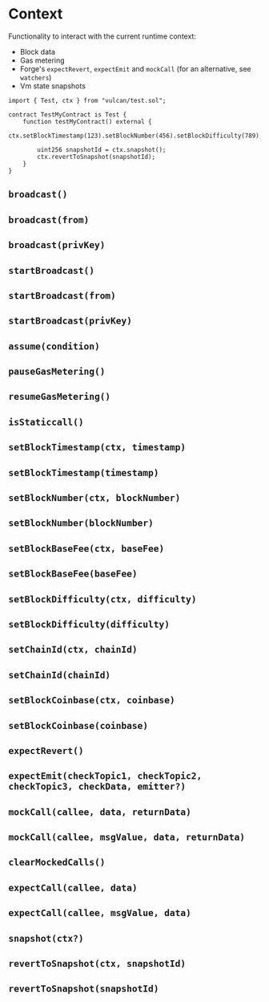 # Context

Functionality to interact with the current runtime context:
- Block data
- Gas metering
- Forge's `expectRevert`, `expectEmit` and `mockCall` (for an alternative, see `watchers`)
- Vm state snapshots

```solidity
import { Test, ctx } from "vulcan/test.sol";

contract TestMyContract is Test {
    function testMyContract() external {
        ctx.setBlockTimestamp(123).setBlockNumber(456).setBlockDifficulty(789);

        uint256 snapshotId = ctx.snapshot();
        ctx.revertToSnapshot(snapshotId);
    }
}
```

## `broadcast()`

## `broadcast(from)`

## `broadcast(privKey)`

## `startBroadcast()`

## `startBroadcast(from)`

## `startBroadcast(privKey)`

## `assume(condition)`

## `pauseGasMetering()`

## `resumeGasMetering()`

## `isStaticcall()`

## `setBlockTimestamp(ctx, timestamp)`
## `setBlockTimestamp(timestamp)`


## `setBlockNumber(ctx, blockNumber)`
## `setBlockNumber(blockNumber)`


## `setBlockBaseFee(ctx, baseFee)`
## `setBlockBaseFee(baseFee)`

## `setBlockDifficulty(ctx, difficulty)`
## `setBlockDifficulty(difficulty)`

## `setChainId(ctx, chainId)`
## `setChainId(chainId)`

## `setBlockCoinbase(ctx, coinbase)`
## `setBlockCoinbase(coinbase)`

## `expectRevert()`

## `expectEmit(checkTopic1, checkTopic2, checkTopic3, checkData, emitter?)`

## `mockCall(callee, data, returnData)`
## `mockCall(callee, msgValue, data, returnData)`

## `clearMockedCalls()`

## `expectCall(callee, data)`

## `expectCall(callee, msgValue, data)`

## `snapshot(ctx?)`

## `revertToSnapshot(ctx, snapshotId)`
## `revertToSnapshot(snapshotId)`
